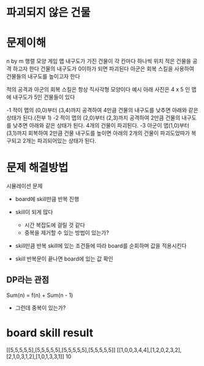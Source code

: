 # 파괴되지 않은 건물

# 문제이해

n by m 행렬 모양 게임 맵
내구도가 가진 건물이 각 칸마다 하나씩 위치
적은 건물을 공격 하고자 한다
건물의 내구도가 0이하가 되면 파괴된다
아군은 회복 스킬을 사용하여 건물들의 내구도를 높이고자 한다

적의 공격과 아군의 회복 스킬은 항상 직사각형 모양이다
예시
아래 사진은 4 x 5 인 맵에 내구도가 5인 건물들이 있다

-1 적이 맵의 (0,0)부터 (3,4)까지 공격하여 4만큼 건물의 내구도를 낮추면 아래와 같은 상태가 된다.(전부 1)
-2 적이 맵의 (2,0)부터 (2,3)까지 공격하여 2만큼 건물의 내구도를 낮추면 아래와 같은 상태가 된다.
4개의 건물이 파괴된다.
-3 아군이 맵(1,0)부터 (3,1)까지 회복하여 2만큼 건물 내구도를 높이면
아래의 2개의 건물이 파괴도었따가 복구되고 2개는 파괴되어있는 상태가 된다.

# 문제 해결방법

시뮬레이션 문제

- board에 skill만큼 반복 진행
- skill이 되게 많다

  - 시간 복잡도에 걸릴 것 같다
  - 중복을 제거할 수 있는 방법이 있는가?

- skill만큼 반복
  skill에 있는 조건들에 따라 board를 순회하며 값을 적용시킨다
- skill 반복문이 끝나면 board에 있는 값 확인

## DP라는 관점

Sum(n) = f(n) + Sum(n - 1)

- 그런데 중복이 있는가?

# board skill result

[[5,5,5,5,5],[5,5,5,5,5],[5,5,5,5,5],[5,5,5,5,5]]
[[1,0,0,3,4,4],[1,2,0,2,3,2],[2,1,0,3,1,2],[1,0,1,3,3,1]]
10
